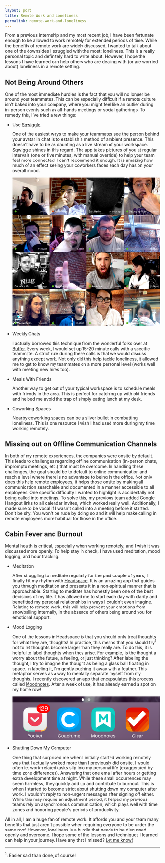 ```yaml
---
layout: post
title: Remote Work and Loneliness
permalink: remote-work-and-loneliness
---
```


From a previous internship and my most recent job, I have been fortunate enough to be allowed to work remotely for extended periods of time. While the benefits of remote work are widely discussed, I wanted to talk about one of the downsides I struggled with the most: loneliness. This is a really personal topic and definitely hard to write about. However, I hope the lessons I have learned can help others who are dealing with (or are worried about) loneliness in a remote setting.

## Not Being Around Others

One of the most immediate hurdles is the fact that you will no longer be around your teammates. This can be especially difficult if a remote culture isn’t baked into your company, where you might feel like an outlier during in-person events such as all-hands meetings or social gatherings. To remedy this, I’ve tried a few things:

- Use [Sqwiggle](https://www.sqwiggle.com)

    One of the easiest ways to make your teammates see the person behind your avatar in chat is to establish a method of ambient presence. This doesn’t have to be as daunting as a live stream of your workspace. [Sqwiggle](https://www.sqwiggle.com) shines in this regard. The app takes pictures of you at regular intervals (one or five minutes, with manual override) to help your team feel more connected. I can't recommend it enough. It is amazing how much of an effect seeing your coworkers faces each day has on your overall mood.

    ![](/public/images/sqwiggle.jpg)

- Weekly Chats

    I actually borrowed this technique from the wonderful folks over at [Buffer](https://blog.bufferapp.com). Every week, I would set up 15-20 minute calls with a specific teammate. A strict rule during these calls is that we would discuss anything except work. Not only did this help tackle loneliness, it allowed me to get to know my teammates on a more personal level (works well with meeting new hires too).

- Meals With Friends

    Another way to get out of your typical workspace is to schedule meals with friends in the area. This is perfect for catching up with old friends and helped me avoid the trap of simply eating lunch at my desk.

- Coworking Spaces

    Nearby coworking spaces can be a silver bullet in combatting loneliness. This is one resource I wish I had used more during my time working remotely.

## Missing out on Offline Communication Channels

In both of my remote experiences, the companies were onsite by default. This leads to challenges regarding offline communication (in-person chats, impromptu meetings, etc.) that must be overcome. In handling these challenges, the goal should be to default to online communication and reach a level where there is no advantage to being in the office. Not only does this help remote employees, it helps those onsite by making all communication searchable and documented in a manner accessible to all employees. One specific difficulty I wanted to highlight is accidentally not being called into meetings. To solve this, my previous team added Google Hangout links to all calendar invites, which worked really well. Additionally, I made sure to be vocal if I wasn't called into a meeting before it started. Don't be shy. You won't be rude by doing so and it will help make calling in remote employees more habitual for those in the office.

## Cabin Fever and Burnout

Mental health is critical, especially when working remotely, and I wish it was discussed more openly. To help stay in check, I have used meditation, mood logging, and hour tracking.

- Meditation

    After struggling to meditate regularly for the past couple of years, I finally hit my rhythm with [Headspace](https://www.headspace.com). It is an amazing app that guides you through meditation and presents it in a non-spiritual manner that is approachable. Starting to meditate has honestly been one of the best decisions of my life. It has allowed me to start each day with clarity and benefitted my personal relationships in ways I couldn't even imagine. Relating to remote work, this will help prevent your emotions from snowballing internally, in the absence of others being around you for emotional support.

- Mood Logging

    One of the lessons in Headspace is that you should only treat thoughts for what they are, thoughts! In practice, this means that you should try<sup>1</sup> not to let thoughts become larger than they really are. To do this, it is helpful to label thoughts when they arise. For example, is the thought a worry about the future, a feeling, or just thinking? After labeling the thought, I try to imagine the thought as being a glass ball floating in space. In labeling it, I'm gently pushing it away with a feather. This metaphor serves as a way to mentally separate myself from my thoughts. I recently discovered an app that encapsulates this process called [Moodnotes](http://moodnotes.thriveport.com). After a week of use, it has already earned a spot on my home row!

    ![](/public/images/moodnotes.png)

- Shutting Down My Computer

    One thing that surprised me when I initially started working remotely was that I actually worked more than I previously did onsite. I would often let work-related tasks slip into my personal life (exaggerated by time zone differences). Answering that one email after hours or getting extra development time at night. While these small occurrences may seem harmless, they quickly add up and contribute to burnout. This is when I started to become strict about shutting down my computer after work. I wouldn't reply to non-urgent messages after signing off either. While this may require an adjustment period, it helped my previous teams rely on asynchronous communication, which plays well with time zones and honoring people's periods of productivity.

All in all, I am a huge fan of remote work. It affords you and your team many benefits that just aren't possible when requiring everyone to be under the same roof. However, loneliness is a hurdle that needs to be discussed openly and overcome. I hope some of the lessons and techniques I learned can help in your journey. Have any that I missed? [Let me know!](https://twitter.com/jasdev)

---

<sup>1</sup>: Easier said than done, of course!
